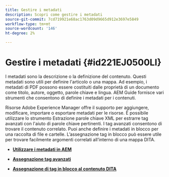 ```yaml
---
title: Gestire i metadati
description: Scopri come gestire i metadati
source-git-commit: 7cd719921e68ac1763d09d9665d912e3697e5849
workflow-type: tm+mt
source-wordcount: '146'
ht-degree: 2%

---
```



# Gestire i metadati {#id221EJ0500LI}

I metadati sono la descrizione o la definizione del contenuto. Questi metadati sono utili per definire l&#39;articolo o una mappa. Ad esempio, i metadati di PDF possono essere costituiti dalle proprietà di un documento come titolo, autore, oggetto, parole chiave e lingua. AEM Guide fornisce vari strumenti che consentono di definire i metadati per i contenuti.

Risorse Adobe Experience Manager offre il supporto per aggiungere, modificare, importare o esportare metadati per le risorse. È possibile utilizzare lo strumento Estrazione parole chiave XML per estrarre tag avanzati con l&#39;aiuto di parole chiave pertinenti. I tag avanzati consentono di trovare il contenuto correlato. Puoi anche definire i metadati in blocco per una raccolta di file e cartelle. L’assegnazione tag in blocco può essere utile per trovare facilmente argomenti correlati all’interno di una mappa DITA.

- **[Utilizzare i metadati in AEM](metadata-dita.md)**

- **[Assegnazione tag avanzati](web-editor-smart-tagging.md)**

- **[Assegnazione di tag in blocco al contenuto DITA](map-editor-bulk-tagging.md)**


